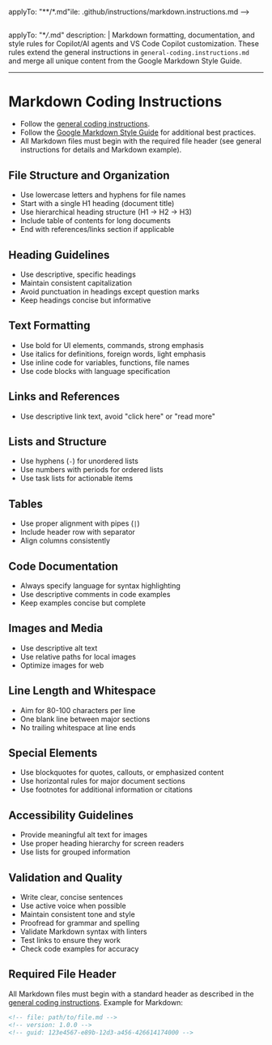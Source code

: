 <!-- file: .github/instructions/markdown.instructions.md -->
<!-- version: 1.0.0 -->
<!-- guid: e2f8a5b1-9c4d-4e2f-8a5b-4d9c8a5b1e2f -->

applyTo: "\*\*/\*.md"ile: .github/instructions/markdown.instructions.md -->

<!-- version: 1.0.0 -->

## <!-- guid: e2f8a5b1-9c4d-4e2f-8a5b-4d9c8a5b1e2f -->

applyTo: "\*_/_.md"
description: |
Markdown formatting, documentation, and style rules for Copilot/AI agents and VS Code Copilot customization. These rules extend the general instructions in `general-coding.instructions.md` and merge all unique content from the Google Markdown Style Guide.

---

# Markdown Coding Instructions

- Follow the [general coding instructions](general-coding.instructions.md).
- Follow the [Google Markdown Style Guide](https://github.com/google/styleguide/blob/gh-pages/docguide/style.md) for additional best practices.
- All Markdown files must begin with the required file header (see general instructions for details and Markdown example).

## File Structure and Organization

- Use lowercase letters and hyphens for file names
- Start with a single H1 heading (document title)
- Use hierarchical heading structure (H1 → H2 → H3)
- Include table of contents for long documents
- End with references/links section if applicable

## Heading Guidelines

- Use descriptive, specific headings
- Maintain consistent capitalization
- Avoid punctuation in headings except question marks
- Keep headings concise but informative

## Text Formatting

- Use bold for UI elements, commands, strong emphasis
- Use italics for definitions, foreign words, light emphasis
- Use inline code for variables, functions, file names
- Use code blocks with language specification

## Links and References

- Use descriptive link text, avoid "click here" or "read more"

## Lists and Structure

- Use hyphens (`-`) for unordered lists
- Use numbers with periods for ordered lists
- Use task lists for actionable items

## Tables

- Use proper alignment with pipes (`|`)
- Include header row with separator
- Align columns consistently

## Code Documentation

- Always specify language for syntax highlighting
- Use descriptive comments in code examples
- Keep examples concise but complete

## Images and Media

- Use descriptive alt text
- Use relative paths for local images
- Optimize images for web

## Line Length and Whitespace

- Aim for 80-100 characters per line
- One blank line between major sections
- No trailing whitespace at line ends

## Special Elements

- Use blockquotes for quotes, callouts, or emphasized content
- Use horizontal rules for major document sections
- Use footnotes for additional information or citations

## Accessibility Guidelines

- Provide meaningful alt text for images
- Use proper heading hierarchy for screen readers
- Use lists for grouped information

## Validation and Quality

- Write clear, concise sentences
- Use active voice when possible
- Maintain consistent tone and style
- Proofread for grammar and spelling
- Validate Markdown syntax with linters
- Test links to ensure they work
- Check code examples for accuracy

## Required File Header

All Markdown files must begin with a standard header as described in the [general coding instructions](general-coding.instructions.md). Example for Markdown:

```markdown
<!-- file: path/to/file.md -->
<!-- version: 1.0.0 -->
<!-- guid: 123e4567-e89b-12d3-a456-426614174000 -->
```
